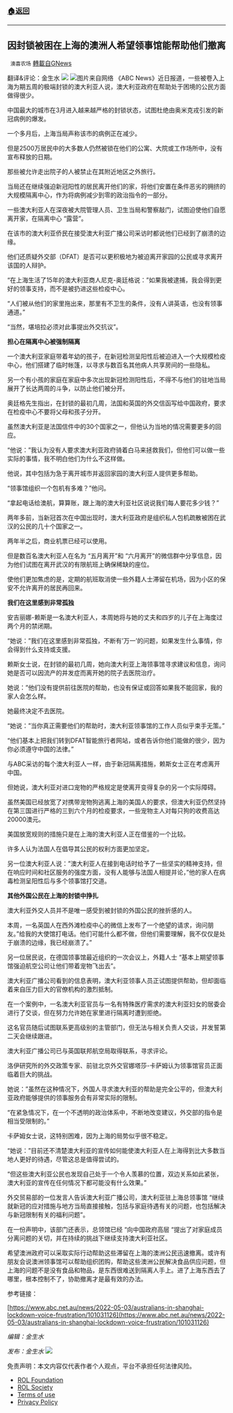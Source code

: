 ###  [:house:返回](README.md)
---


## 因封锁被困在上海的澳洲人希望领事馆能帮助他们撤离
` 澳喜农场` [轉載自GNews](https://gnews.org/zh-hans/2458542/)

翻译&评论：金生水
 ![](https://assets.gnews.org/wp-content/uploads/2022/05/image-2608.png) ![](https://assets.gnews.org/wp-content/uploads/2022/05/1-32.jpg)图片来自网络 
《ABC News》近日报道，一些被卷入上海为期五周的极端封锁的澳大利亚人说，澳大利亚政府在帮助处于困境的公民方面做得很少。
 
中国最大的城市在3月进入越来越严格的封锁状态，试图杜绝由奥米克戎引发的新冠病例的爆发。
 
一个多月后，上海当局声称该市的病例正在减少。
 
但是2500万居民中的大多数人仍然被锁在他们的公寓、大院或工作场所中，没有宣布释放的日期。
 
那些被允许走出院子的人被禁止在其附近地区之外旅行。
 
当局还在继续强迫新冠阳性的居民离开他们的家，将他们安置在条件恶劣的拥挤的大规模隔离中心，作为将病例减少到零的政治指令的一部分。
 
一些澳大利亚人在深夜被大院管理人员、卫生当局和警察敲门，试图迫使他们自愿离开家，在隔离中心 “露营”。
 
在该市的澳大利亚侨民在接受澳大利亚广播公司采访时都说他们已经到了崩溃的边缘。
 
他们还质疑外交部（DFAT）是否可以更积极地为被迫离开家园的公民或寻求离开该国的人辩护。
 
“在上海生活了15年的澳大利亚商人尼克-奥廷格说：”如果我被逮捕，我会得到更好的领事支持，而不是被扔进这些检疫中心。
 
“人们被从他们的家里拖出来，那里有不卫生的条件，没有人讲英语，也没有领事通道。”
 
“当然，堪培拉必须对此事提出外交抗议”。
 
**担心在隔离中心被强制隔离**
 
一个澳大利亚家庭带着年幼的孩子，在新冠检测呈阳性后被迫进入一个大规模检疫中心，他们搭建了临时帐篷，以寻求与数百名其他病人共享房间的一些隐私。
 
另一个有小孩的家庭在家庭中多次出现新冠检测阳性后，不得不与他们的驻地当局展开了长达两周的斗争，以防止他们被分开。
 
奥廷格先生指出，在封锁的最初几周，法国和英国的外交信函写给中国政府，要求在检疫中心不要将父母和孩子分开。
 
虽然澳大利亚是法国信件中的30个国家之一，但他认为当地的情况需要更多的回应。
 
“他说：”我认为没有人要求澳大利亚政府骑着白马来拯救我们，但他们可以做一些实际的事情，我不明白他们为什么不这样做。
 
他说，其中包括为急于离开城市并返回家园的澳大利亚人提供更多帮助。
 
“领事馆组织一个包机有多难？”他问。
 
“拿起电话给澳航，算算账，跟上海的澳大利亚社区说说我们每人要花多少钱？”
 
两年多前，当新冠首次在中国出现时，澳大利亚政府是组织私人包机疏散被困在武汉的公民的几十个国家之一。
 
两年半之后，商业机票已经可以使用。
 
但是数百名澳大利亚人在名为 “五月离开”和 “六月离开”的微信群中分享信息，因为他们试图在离开武汉的有限航班上确保稀缺的座位。
 
使他们更加焦虑的是，定期的航班取消使一些外籍人士滞留在机场，因为小区的保安不允许离开的居民再回来。
 
**我们在这里感到非常孤独**
 
安吉丽娜-赖斯是一名澳大利亚人，本周她将与她的丈夫和四岁的儿子在上海度过两个月的禁闭期。
 
“她说：”我们在这里感到非常孤独，不断有’万一’的问题，如果发生什么事情，你会得到什么支持或支援。
 
赖斯女士说，在封锁的最初几周，她向澳大利亚上海领事馆寻求建议和信息，询问她是否可以因流产的并发症而离开她的院子去医院治疗。
 
她说：”他们没有提供前往医院的帮助，也没有保证或回答如果我不能回家，我的家人会怎么样。
 
她最终决定不去医院。
 
“她说：”当你真正需要他们的帮助时，澳大利亚领事馆的工作人员似乎束手无策。”
 
“他们基本上把我们转到DFAT智能旅行者网站，或者告诉你他们能做的很少，因为你必须遵守中国的法律。”
 
与ABC采访的每个澳大利亚人一样，由于新冠隔离措施，赖斯女士正在考虑离开中国。
 
但她说，澳大利亚对进口宠物的严格规定是使离开变得复杂的另一个实际障碍。
 
虽然美国已经放宽了对携带宠物狗逃离上海的美国人的要求，但澳大利亚仍然坚持在第三国进行严格的三到六个月的检疫要求，一些宠物主人对每只狗的收费高达20000澳元。
 
美国放宽规则的措施只是在上海的澳大利亚人正在借鉴的一个比较。
 
许多人认为法国人在倡导其公民的权利方面更加坚定。
 
另一位澳大利亚人说：”澳大利亚人在接到电话时给予了一些坚实的精神支持，但在响应时间和社区服务的强度方面，没有人能够与法国人相提并论，”他的家人在病毒检测呈阳性后与多个领事馆打交道。
 
**其他外国公民在上海的封锁中挣扎**
 
澳大利亚外交人员并不是唯一感受到被封锁的外国公民的挫折感的人。
 
本周，一名英国人在西外滩检疫中心的微信上发布了一个绝望的请求，询问朋友。”给我的大使馆打电话。他们可能什么都不做，但他们需要理解，我不仅仅是处于崩溃的边缘，我已经崩溃了。”
 
另一位居民说，在德国领事馆最近组织的一次会议上，外籍人士 “基本上期望领事馆强迫航空公司让他们带着宠物飞出去”。
 
澳大利亚广播公司看到的信息表明，澳大利亚领事人员正试图提供帮助，但却面临着来自压力巨大的官僚机构的激烈抵制。
 
在一个案例中，一名澳大利亚官员与一名有特殊医疗需求的澳大利亚妇女的居委会进行了交谈，但在努力允许她在家里进行隔离时遭到拒绝。
 
这名官员随后试图联系更高级别的主管部门，但无法与相关负责人交谈，并发誓第二天会继续跟进。
 
澳大利亚广播公司已与英国联邦航空局取得联系，寻求评论。
 
洛伊研究所的外交政策专家、前驻北京外交官娜塔莎-卡萨姆认为领事馆官员正面临着巨大的挑战。
 
她说：”虽然在这种情况下，外国人寻求澳大利亚的帮助是完全公平的，但澳大利亚政府能够提供的领事服务会有非常实际的限制。
 
“在紧急情况下，在一个不透明的政治体系中，不断地改变建议，外交部的指令是相当受限制的。”
 
卡萨姆女士说，这特别困难，因为上海的局势似乎很不稳定。
 
“她说：”目前还不清楚澳大利亚的宣传如何能使澳大利亚人在上海得到比大多数当地人更好的待遇，尽管这总是值得尝试的。
 
“但这些澳大利亚公民也发现自己处于一个令人羡慕的位置，双边关系如此紧张，澳大利亚的宣传在任何情况下都可能没有什么效果。”
 
外交贸易部的一位发言人告诉澳大利亚广播公司，澳大利亚驻上海总领事馆 “继续就新冠的应对措施与地方当局直接接触，包括与家庭待遇有关的问题，也包括解决与新冠限制有关的福利问题”。
 
在一份声明中，该部门还表示，总领馆已经 “向中国政府高层 “提出了对家庭成员分离问题的关切，并在持续的挑战下继续支持澳大利亚社区。
 
希望澳洲政府可以采取实际行动帮助这些滞留在上海的澳洲公民迅速撤离。或许有朋友会说澳洲领事馆可以帮助组织团购，帮助这些澳洲公民解决食品供应问题，但上海的问题不是没有食品和物品，是东西很难送到隔离人手上。进了上海东西去了哪里，根本控制不了，协助撤离才是最有效的办法。
 
参考链接：
 
[https://www.abc.net.au/news/2022-05-03/australians-in-shanghai-lockdown-voice-frustration/101031126](https://www.abc.net.au/news/2022-05-03/australians-in-shanghai-lockdown-voice-frustration/101031126)
 
*编辑：金生水*
 
*发布：金生水*
 ![](https://assets.gnews.org/wp-content/uploads/2022/05/HA.jpg) 

免责声明：本文内容仅代表作者个人观点，平台不承担任何法律风险。
  
- [ROL Foundation](https://rolfoundation.org/)
- [ROL Society](https://rolsociety.org/)
- [Terms of use](https://gnews.org/terms-of-use-3/)
- [Privacy Policy](https://gnews.org/privacy-policy/)
